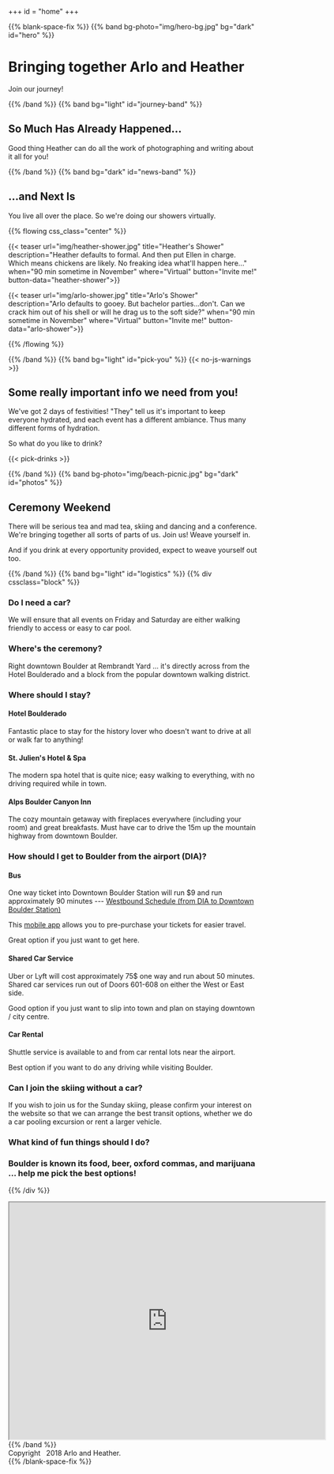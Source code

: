 +++
id = "home"
+++

{{% blank-space-fix %}}
{{% band bg-photo="img/hero-bg.jpg" bg="dark" id="hero" %}}

# Bringing together Arlo and Heather

Join our journey!

{{% /band %}}
{{% band bg="light" id="journey-band" %}}

## So Much Has Already Happened...

Good thing Heather can do all the work of photographing and writing about it all for you!

{{% /band %}}
{{% band bg="dark" id="news-band" %}}

## ...and Next Is

You live all over the place. So we're doing our showers virtually.

{{% flowing css_class="center" %}}

{{< teaser url="img/heather-shower.jpg" title="Heather's Shower" description="Heather defaults to formal. And then put Ellen in charge. Which means chickens are likely. No freaking idea what'll happen here..." when="90 min sometime in November" where="Virtual" button="Invite me!" button-data="heather-shower">}}

{{< teaser url="img/arlo-shower.jpg" title="Arlo's Shower" description="Arlo defaults to gooey. But bachelor parties...don't. Can we crack him out of his shell or will he drag us to the soft side?" when="90 min sometime in November" where="Virtual" button="Invite me!" button-data="arlo-shower">}}

{{% /flowing %}}

{{% /band %}}
{{% band bg="light" id="pick-you" %}}
{{< no-js-warnings >}}

## Some really important info we need from you!

We've got 2 days of festivities! "They" tell us it's important to keep everyone hydrated, and each event has a different ambiance. Thus many different forms of hydration.

So what do you like to drink?

{{< pick-drinks >}}

{{% /band %}}
{{% band bg-photo="img/beach-picnic.jpg" bg="dark" id="photos" %}}

## Ceremony Weekend

There will be serious tea and mad tea, skiing and dancing and a conference. We're bringing together all sorts of parts of us. Join us! Weave yourself in.

And if you drink at every opportunity provided, expect to weave yourself out too.

{{% /band %}}
{{% band bg="light" id="logistics" %}}
{{% div cssclass="block" %}}

### Do I need a car?

We will ensure that all events on Friday and Saturday are either walking friendly to access or easy to car pool.

### Where's the ceremony?

Right downtown Boulder at Rembrandt Yard ... it's directly across from the Hotel Boulderado and a block from the popular downtown walking district.

### Where should I stay?

#### Hotel Boulderado

Fantastic place to stay for the history lover who doesn't want to drive at all or walk far to anything!

#### St. Julien's Hotel & Spa

The modern spa hotel that is quite nice; easy walking to everything, with no driving required while in town.

#### Alps Boulder Canyon Inn

The cozy mountain getaway with fireplaces everywhere (including your room) and great breakfasts. Must have car to drive the 15m up the mountain highway from downtown Boulder.

### How should I get to Boulder from the airport (DIA)?

#### Bus

One way ticket into Downtown Boulder Station will run $9 and run approximately 90 minutes --- [Westbound Schedule (from DIA to Downtown Boulder Station)](http://www3.rtd-denver.com/schedules/getSchedule.action?runboardId=2591&routeId=AB&routeType=9&&direction=W-Bound&serviceType=3#direction)

This [mobile app](http://www.rtd-denver.com/mobileticket.shtml) allows you to pre-purchase your tickets for easier travel.

Great option if you just want to get here.

#### Shared Car Service

Uber or Lyft will cost approximately 75$ one way and run about 50 minutes. Shared car services run out of Doors 601-608 on either the West or East side.

Good option if you just want to slip into town and plan on staying downtown / city centre.

#### Car Rental

Shuttle service is available to and from car rental lots near the airport.

Best option if you want to do any driving while visiting Boulder.

### Can I join the skiing without a car?

If you wish to join us for the Sunday skiing, please confirm your interest on the website so that we can arrange the best transit options, whether we do a car pooling excursion or rent a larger vehicle.

### What kind of fun things should I do?

### Boulder is known its food, beer, oxford commas, and marijuana ... help me pick the best options!

{{% /div %}}
<iframe src="https://www.google.com/maps/d/embed?mid=1omg-keO6HgeCS9e2qlLQqTEWM26QOl40&hl=en" width="640" height="480"></iframe>
{{% /band %}}

<footer>
Copyright <i class="fab fa-d-and-d">&nbsp</i> 2018 Arlo and Heather.
</footer>
{{% /blank-space-fix %}}
